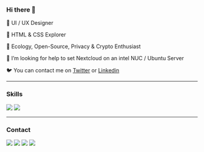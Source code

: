 ### Hi there 👋

🌳 UI / UX Designer

🌿 HTML & CSS Explorer

🌱 Ecology, Open-Source, Privacy & Crypto Enthusiast

🤔 I’m looking for help to set Nextcloud on an intel NUC / Ubuntu Server

🐦 You can contact me on [Twitter](https://twitter.com/cyrillebesson) or [Linkedin](https://www.linkedin.com/in/cyrillebesson/)

<hr>

### Skills

<img src ="https://img.shields.io/badge/UI Design-%23f58f8d.svg?&style=for-the-badge&logo=&logoColor=white%22">
<img src ="https://img.shields.io/badge/UX Design-%23cb355f.svg?&style=for-the-badge&logo=&logoColor=white%22">

<hr>

### Contact

[<img src ="https://img.shields.io/badge/website-%23.svg?&style=for-the-badge&logo=&logoColor=white%22">](https://cyrillebesson.ch/)
[<img src="https://img.shields.io/badge/twitter-%231DA1F2.svg?&style=for-the-badge&logo=twitter&logoColor=white" />](https://twitter.com/cyrillebesson) 
[<img src="https://img.shields.io/badge/linkedin-%230077B5.svg?&style=for-the-badge&logo=linkedin&logoColor=white" />](https://www.linkedin.com/in/cyrillebesson)
[<img src = "https://img.shields.io/badge/buymeacoffee-%23ffdd00.svg?&style=for-the-badge&logo=coffeescript&logoColor=black">](https://www.buymeacoffee.com/cyrillebesson)
